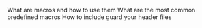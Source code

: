 What are macros and how to use them What are the most common predefined macros How to include guard your header files
